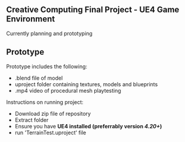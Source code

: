 ## Creative Computing Final Project - UE4 Game Environment

Currently planning and prototyping



## Prototype

Prototype includes the following:
* .blend file of model
* uproject folder containing textures, models and blueprints
* .mp4 video of procedural mesh playtesting

Instructions on running project:
* Download zip file of repository
* Extract folder
* Ensure you have **UE4 installed (preferrably version _4.20+_)**
* run 'TerrainTest.uproject' file
